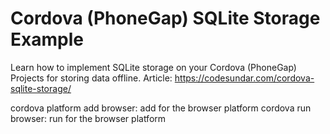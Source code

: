# Cordova (PhoneGap) SQLite Storage Example

Learn how to implement SQLite storage on your Cordova (PhoneGap) Projects for storing data offline.
Article: https://codesundar.com/cordova-sqlite-storage/

cordova platform add browser: add for the browser platform
cordova run browser: run for the browser platform
